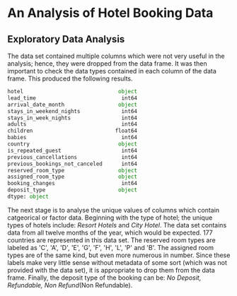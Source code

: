 # An Analysis of Hotel Booking Data
## Exploratory Data Analysis
The data set contained multiple columns which were not very useful in the analysis; hence, they were dropped from the data frame. It was then important to check the data types contained in each column of the data frame. This produced the following results.

```python
hotel                              object
lead_time                           int64
arrival_date_month                 object
stays_in_weekend_nights             int64
stays_in_week_nights                int64
adults                              int64
children                          float64
babies                              int64
country                            object
is_repeated_guest                   int64
previous_cancellations              int64
previous_bookings_not_canceled      int64
reserved_room_type                 object
assigned_room_type                 object
booking_changes                     int64
deposit_type                       object
dtype: object
```

The next stage is to analyse the unique values of columns which contain catgeorical or factor data. Beginning with the type of hotel; the unique types of hotels include: _Resort Hotels_ and _City Hotel_. The data set contains data from all twelve months of the year, which would be expected. 177 countries are represented in this data set. The reserved room types are labeled as 'C', 'A', 'D', 'E', 'G', 'F', 'H', 'L', 'P' and 'B'. The assigned room types are of the same kind, but even more numerous in number. Since these labels make very little sense without metadata of some sort (which was not provided with the data set), it is appropriate to drop them from the data frame. Finally, the deposit type of the booking can be: _No Deposit, Refundable, Non Refund_(Non Refundable).

